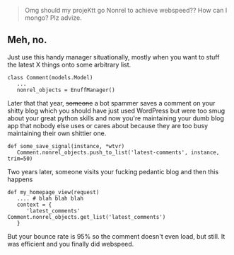 > Omg should my projeKtt go Nonrel to achieve webspeed?? How can I mongo? Plz advize.

## Meh, no.

Just use this handy manager situationally, mostly when you want to stuff the latest X things onto some arbitrary list.

    class Comment(models.Model) 
       ...
       nonrel_objects = EnuffManager()

Later that that year, <s>someone</s> a bot spammer saves a comment on your shitty blog which you should have just used WordPress but were too smug about your great python skills and now you're maintaining your dumb blog app that nobody else uses or cares about because they are too busy maintaining their own shittier one.

    def some_save_signal(instance, *wtvr) 
       Comment.nonrel_objects.push_to_list('latest-comments', instance, trim=50)

Two years later, someone visits your fucking pedantic blog and then this happens 

    def my_homepage_view(request) 
       .... # blah blah blah
       context = {
          'latest_comments'  Comment.nonrel_objects.get_list('latest_comments')
       }


But your bounce rate is 95% so the comment doesn't even load, but still. It was efficient and you finally did webspeed.
